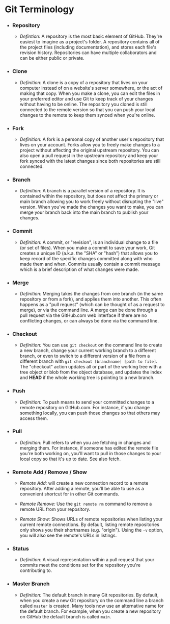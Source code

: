 # Git Terminology

- ### Repository
  * *Defintion:* A repository is the most basic element of GitHub. They're easiest to imagine as a project's folder. A repository contains all of the project files (including documentation), and stores each file's revision history. Repositories can have multiple collaborators and can be either public or private.
- ### Clone
  * *Definition:* A clone is a copy of a repository that lives on your computer instead of on a website's server somewhere, or the act of making that copy. When you make a clone, you can edit the files in your preferred editor and use Git to keep track of your changes without having to be online. The repository you cloned is still connected to the remote version so that you can push your local changes to the remote to keep them synced when you're online.
- ### Fork
  * *Definition:* A fork is a personal copy of another user's repository that lives on your account. Forks allow you to freely make changes to a project without affecting the original upstream repository. You can also open a pull request in the upstream repository and keep your fork synced with the latest changes since both repositories are still connected.
- ### Branch  
  * *Definition:* A branch is a parallel version of a repository. It is contained within the repository, but does not affect the primary or main branch allowing you to work freely without disrupting the "live" version. When you've made the changes you want to make, you can merge your branch back into the main branch to publish your changes.
- ### Commit  
  * *Definition:* A commit, or "revision", is an individual change to a file (or set of files). When you make a commit to save your work, Git creates a unique ID (a.k.a. the "SHA" or "hash") that allows you to keep record of the specific changes committed along with who made them and when. Commits usually contain a commit message which is a brief description of what changes were made.
- ### Merge    
  * *Definition:* Merging takes the changes from one branch (in the same repository or from a fork), and applies them into another. This often happens as a "pull request" (which can be thought of as a request to merge), or via the command line. A merge can be done through a pull request via the GitHub.com web interface if there are no conflicting changes, or can always be done via the command line.
- ### Checkout  
  * *Definition:* You can use `git checkout` on the command line to create a new branch, change your current working branch to a different branch, or even to switch to a different version of a file from a different branch with `git checkout [branchname] [path to file]`. The "checkout" action updates all or part of the working tree with a tree object or blob from the object database, and updates the index and **HEAD** if the whole working tree is pointing to a new branch.
- ### Push  
  * *Definition:* To push means to send your committed changes to a remote repository on GitHub.com. For instance, if you change something locally, you can push those changes so that others may access them.
- ### Pull  
  * *Definition:* Pull refers to when you are fetching in changes and merging them. For instance, if someone has edited the remote file you're both working on, you'll want to pull in those changes to your local copy so that it's up to date. See also fetch.
- ### Remote Add / Remove / Show  
  * *Remote Add:* will create a new connection record to a remote repository. After adding a remote, you'll be able to use as a convenient shortcut for in other Git commands.
  
  * *Remote Remove:* Use the `git remote rm` command to remove a remote URL from your repository.
 
  * *Remote Show:* Shows URLs of remote repositories when listing your current remote connections. By default, listing remote repositories only shows you their shortnames (e.g. "origin"). Using the `-v` option, you will also see the remote's URLs in listings.

- ### Status  
  * *Definition:* A visual representation within a pull request that your commits meet the conditions set for the repository you're contributing to.
- ### Master Branch  
  * *Definition:* The default branch in many Git repositories. By default, when you create a new Git repository on the command line a branch called `master` is created. Many tools now use an alternative name for the default branch. For example, when you create a new repository on GitHub the default branch is called `main`.







